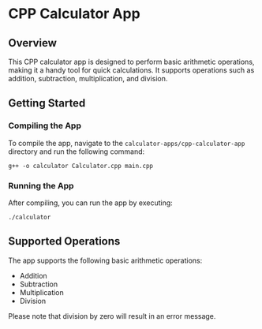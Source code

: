 # CPP Calculator App

## Overview
This CPP calculator app is designed to perform basic arithmetic operations, making it a handy tool for quick calculations. It supports operations such as addition, subtraction, multiplication, and division.

## Getting Started

### Compiling the App
To compile the app, navigate to the `calculator-apps/cpp-calculator-app` directory and run the following command:
```
g++ -o calculator Calculator.cpp main.cpp
```

### Running the App
After compiling, you can run the app by executing:
```
./calculator
```

## Supported Operations
The app supports the following basic arithmetic operations:
- Addition
- Subtraction
- Multiplication
- Division

Please note that division by zero will result in an error message.
